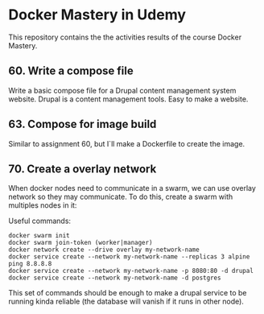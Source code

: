 # Docker Mastery in Udemy

This repository contains the the activities results of the course Docker Mastery.

## 60. Write a compose file

Write a basic compose file for a Drupal content management system website.
Drupal is a content management tools. Easy to make a website.

## 63. Compose for image build

Similar to assignment 60, but I`ll make a Dockerfile to create the image.

## 70. Create a overlay network

When docker nodes need to communicate in a swarm, we can use overlay network so they may communicate.
To do this, create a swarm with multiples nodes in it:

Useful commands:

```
docker swarm init
docker swarm join-token (worker|manager)
docker network create --drive overlay my-network-name
docker service create --network my-network-name --replicas 3 alpine ping 8.8.8.8
docker service create --network my-network-name -p 8080:80 -d drupal
docker service create --network my-network-name -d postgres
```

This set of commands should be enough to make a drupal service to be running kinda reliable (the database will vanish if it runs in other node).

